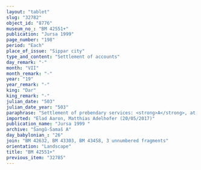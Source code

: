 ```yaml
---
layout: "tablet"
slug: "32782"
object_id: "8776"
museum_no_: "BM 42551+"
publication: "Jursa 1999"
page_number: "198"
period: "Each"
place_of_issue: "Sippar city"
type_and_content: "Settlement of accounts"
day_remark: "-"
month: "VII"
month_remark: "-"
year: "19"
year_remark: "-"
king: "Dar"
king_remark: "-"
julian_date: "503"
julian_date_year: "503"
paraphrase: "Settlement of prebendary services: <strong>A</strong>, at the behest of <strong>B</strong>, performed monthly 4 days of the baker&rsquo;s prebend in the Ebabbar from Simān (III) until Ta&scaron;rīt (VII) of Darius 19<sup>th</sup> year . He received in payment monthly <em>uppuntu</em>-flour, firewood and (the material for) the <em>muhru</em>-offering. He also received from <strong>B</strong> 6 kor (1080 l) of barley and 0;2.3 kor (90 l) of emmer for offerings each month. <strong>A</strong> gave <strong>B</strong> <em>pahīdu</em>-flour; he did not receive barley [for the regular offering (<em>sattukku</em>)], dates derived from the prebendary income, nor emmer. 6 witnesses and the scribe: Arad-Marduk/Bēl-upahhir//Bāˀiru.<br /> &nbsp;<br /> <strong>A</strong> = Bēl-rēmanni/Mu&scaron;eb&scaron;i-Marduk//&Scaron;ang&ucirc;-&Scaron;ama&scaron;; <strong>B</strong> = &Scaron;umu-iddin/Nab&ucirc;-aplu-iddin//Isinnāya"
imported: "Elad Aaron, Matthias Adelhofer (20/05/2017)"
publication_name: "Jursa 1999 "
archive: "Šangû-Šamaš A"
day_babylonian_: "26"
join: "BM 42632, BM 43303, BM 43458, 3 unnumbered fragments"
orientation: "Landscape"
title: "BM 42551+"
previous_item: "32785"
---
```

